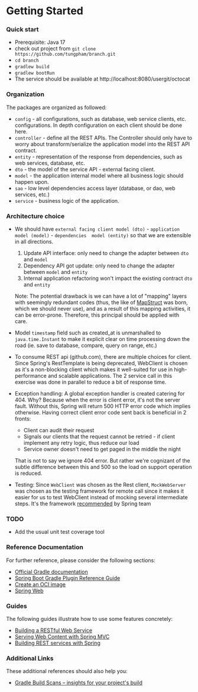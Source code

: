 # Getting Started

### Quick start
* Prerequisite: Java 17
* check out project from `git clone https://github.com/tungpham/branch.git`
* `cd branch`
* `gradlew build`
* `gradlew bootRun`
* The service should be available at http://localhost:8080/usergit/octocat

### Organization

The packages are organized as followed:
* `config` - all configurations, such as database, web service clients, etc. configurations. In depth configuration on 
each client should be done here. 
* `controller` - define all the REST APIs. The Controller should only have to worry about transform/serialize the 
application model into the REST API contract. 
* `entity` - representation of the response from dependencies, such as web services, database, etc.
* `dto` - the model of the service API - external facing client. 
* `model` - the application internal model where all business logic should happen upon.
* `sao` - low level dependencies access layer (database, or dao, web services, etc.) 
* `service` - business logic of the application. 

### Architecture choice
* We should have `external facing client model (dto)` - `application model (model)` - `dependencies 
model (entity)` so that we are extensible in all directions. 
  1. Update API interface: only need to change the adapter between `dto` and `model`
  2. Dependency API got update: only need to change the adapter between `model` and `entity`
  3. Internal application refactoring won't impact the existing contract `dto` and `entity` 

  Note: The potential drawback is we can have a lot of "mapping" layers with seemingly redundant codes (thus, the like of 
[MapStruct](https://mapstruct.org/) was born, which we should never use), and as a result of this mapping activities, 
it can be error-prone. Therefore, this principal should be applied with care.

* Model `timestamp` field such as created_at is unmarshalled to `java.time.Instant` to make it explicit clear on time 
processing down the road (ie. save to database, compare, query on range, etc.) 


* To consume REST api (github.com), there are multiple choices for client. Since Spring's RestTemplate is being 
deprecated, WebClient is chosen as it's a non-blocking client which makes it well-suited for use in high-performance and 
scalable applications. The 2 service call in this exercise was done in parallel to reduce a bit of response time.


* Exception handling: A global exception handler is created catering for 404. Why? Because when the error is client
error, it's not the server fault. Without this, Spring will return 500 HTTP error code which implies otherwise. Having 
correct client error code sent back is beneficial in 2 fronts:
  * Client can audit their request
  * Signals our clients that the request cannot be retried - if client implement any retry logic, thus reduce our load 
  * Service owner doesn't need to get paged in the middle the night

  That is not to say we ignore 404 error. But rather we're cognizant of the subtle difference between this and 500 so 
the load on support operation is reduced. 


* Testing: Since `WebClient` was chosen as the Rest client, `MockWebServer` was chosen as the testing framework for 
remote call since it makes it easier for us to test WebClient instead of mocking several intermediate steps. It's the 
framework [recommended](https://github.com/spring-projects/spring-framework/issues/19852#issuecomment-453452354) by 
Spring team

### TODO
* Add the usual unit test coverage tool

### Reference Documentation
For further reference, please consider the following sections:

* [Official Gradle documentation](https://docs.gradle.org)
* [Spring Boot Gradle Plugin Reference Guide](https://docs.spring.io/spring-boot/docs/3.0.5/gradle-plugin/reference/html/)
* [Create an OCI image](https://docs.spring.io/spring-boot/docs/3.0.5/gradle-plugin/reference/html/#build-image)
* [Spring Web](https://docs.spring.io/spring-boot/docs/3.0.5/reference/htmlsingle/#web)

### Guides
The following guides illustrate how to use some features concretely:

* [Building a RESTful Web Service](https://spring.io/guides/gs/rest-service/)
* [Serving Web Content with Spring MVC](https://spring.io/guides/gs/serving-web-content/)
* [Building REST services with Spring](https://spring.io/guides/tutorials/rest/)

### Additional Links
These additional references should also help you:

* [Gradle Build Scans – insights for your project's build](https://scans.gradle.com#gradle)

